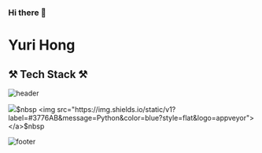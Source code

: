### Hi there 👋
# Yuri Hong

## ⚒ Tech Stack ⚒  



![header](https://capsule-render.vercel.app/api?type=waving&color=D2BCFF&height=300&section=header&text=YURI%20HONG&fontSize=90)

<a href="https://honeypot.tistory.com" target="_blank"><img src="https://img.shields.io/badge/blog-D2BCFF?style=flat&logo=Bloglovin&logoColor=yellow"/></a>$nbsp
<img src="https://img.shields.io/static/v1?label=#3776AB&message=Python&color=blue?style=flat&logo=appveyor"></a>$nbsp

![footer](https://capsule-render.vercel.app/api?type=waving&color=D2BCFF&height=150&section=footer&fontSize=90)
<!--
**teraglass/teraglass** is a ✨ _special_ ✨ repository because its `README.md` (this file) appears on your GitHub profile.

Here are some ideas to get you started:

- 🔭 I’m currently working on ...
- 🌱 I’m currently learning ...
- 👯 I’m looking to collaborate on ...
- 🤔 I’m looking for help with ...
- 💬 Ask me about ...
- 📫 How to reach me: ...
- 😄 Pronouns: ...
- ⚡ Fun fact: ...
-->
